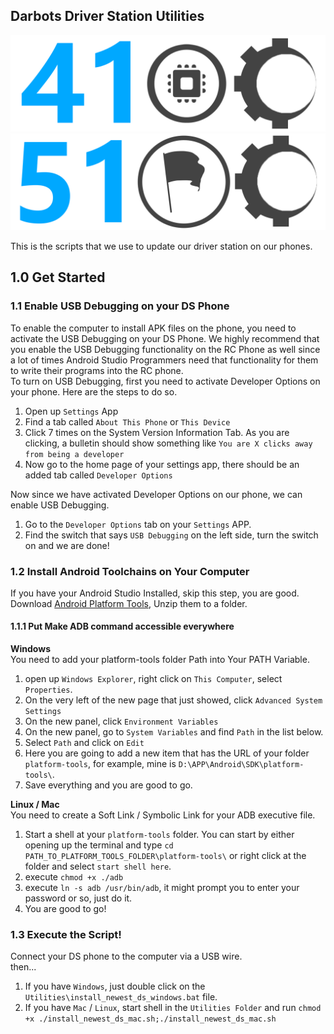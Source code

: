 ## Darbots Driver Station Utilities

![4100Logo](https://github.com/DarlingtonProgramming/DarBots-Shared-Doc/blob/master/static/teamImage/4100Logo.png)
![5100Logo](https://github.com/DarlingtonProgramming/DarBots-Shared-Doc/blob/master/static/teamImage/5100Logo.png)

This is the scripts that we use to update our driver station on our phones.   

## 1.0 Get Started

### 1.1 Enable USB Debugging on your DS Phone
To enable the computer to install APK files on the phone, you need to activate the USB Debugging on your DS Phone. We highly recommend that you enable the USB Debugging functionality on the RC Phone as well since a lot of times Android Studio Programmers need that functionality for them to write their programs into the RC phone.   
To turn on USB Debugging, first you need to activate Developer Options on your phone. Here are the steps to do so.   

1. Open up `Settings` App
2. Find a tab called `About This Phone` or `This Device`
3. Click 7 times on the System Version Information Tab. As you are clicking, a bulletin should show something like `You are X clicks away from being a developer`
4. Now go to the home page of your settings app, there should be an added tab called `Developer Options`

Now since we have activated Developer Options on our phone, we can enable USB Debugging.   

1. Go to the `Developer Options` tab on your `Settings` APP.
2. Find the switch that says `USB Debugging` on the left side, turn the switch on and we are done!

### 1.2 Install Android Toolchains on Your Computer
If you have your Android Studio Installed, skip this step, you are good.   
Download [Android Platform Tools](https://developer.android.com/studio/releases/platform-tools), Unzip them to a folder.
#### 1.1.1 Put Make ADB command accessible everywhere

**Windows**   
You need to add your platform-tools folder Path into Your PATH Variable.   

1. open up `Windows Explorer`, right click on `This Computer`, select `Properties`.
2. On the very left of the new page that just showed, click `Advanced System Settings`
3. On the new panel, click `Environment Variables`
4. On the new panel, go to `System Variables` and find `Path` in the list below.
5. Select `Path` and click on `Edit`
6. Here you are going to add a new item that has the URL of your folder `platform-tools`, for example, mine is `D:\APP\Android\SDK\platform-tools\`.
7. Save everything and you are good to go.

**Linux / Mac**   
You need to create a Soft Link / Symbolic Link for your ADB executive file.   

1. Start a shell at your `platform-tools` folder. You can start by either opening up the terminal and type `cd PATH_TO_PLATFORM_TOOLS_FOLDER\platform-tools\` or right click at the folder and select `start shell here`.
2. execute `chmod +x ./adb`
3. execute `ln -s adb /usr/bin/adb`, it might prompt you to enter your password or so, just do it.
4. You are good to go!

### 1.3 Execute the Script!
Connect your DS phone to the computer via a USB wire.   
then...   

1. If you have `Windows`, just double click on the `Utilities\install_newest_ds_windows.bat` file.   
2. If you have `Mac` / `Linux`, start shell in the `Utilities Folder` and run `chmod +x ./install_newest_ds_mac.sh;./install_newest_ds_mac.sh`